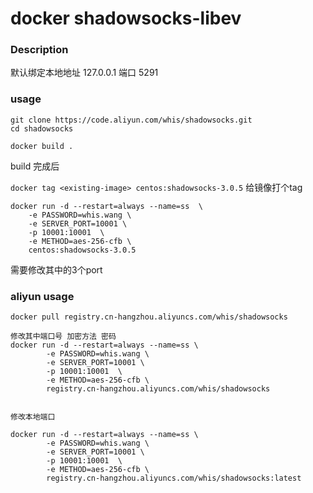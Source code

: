 # docker shadowsocks-libev

### Description
默认绑定本地地址 127.0.0.1 端口 5291

### usage
```
git clone https://code.aliyun.com/whis/shadowsocks.git
cd shadowsocks
```

`docker build .`

build 完成后

`docker tag <existing-image> centos:shadowsocks-3.0.5` 给镜像打个tag

```
docker run -d --restart=always --name=ss  \
    -e PASSWORD=whis.wang \
    -e SERVER_PORT=10001 \
    -p 10001:10001  \
    -e METHOD=aes-256-cfb \
    centos:shadowsocks-3.0.5
```

需要修改其中的3个port


### aliyun usage
`docker pull registry.cn-hangzhou.aliyuncs.com/whis/shadowsocks`
```shell
修改其中端口号 加密方法 密码
docker run -d --restart=always --name=ss \
        -e PASSWORD=whis.wang \
        -e SERVER_PORT=10001 \
        -p 10001:10001  \
        -e METHOD=aes-256-cfb \
        registry.cn-hangzhou.aliyuncs.com/whis/shadowsocks


修改本地端口

docker run -d --restart=always --name=ss \
        -e PASSWORD=whis.wang \
        -e SERVER_PORT=10001 \
        -p 10001:10001  \
        -e METHOD=aes-256-cfb \
        registry.cn-hangzhou.aliyuncs.com/whis/shadowsocks:latest

```